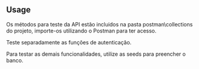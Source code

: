 ## Usage

Os métodos para teste da API estão incluidos na pasta postman\collections do projeto, importe-os utilizando o Postman para ter acesso.

Teste separadamente as funções de autenticação.

Para testar as demais funcionalidades, utilize as seeds para preencher o banco.
